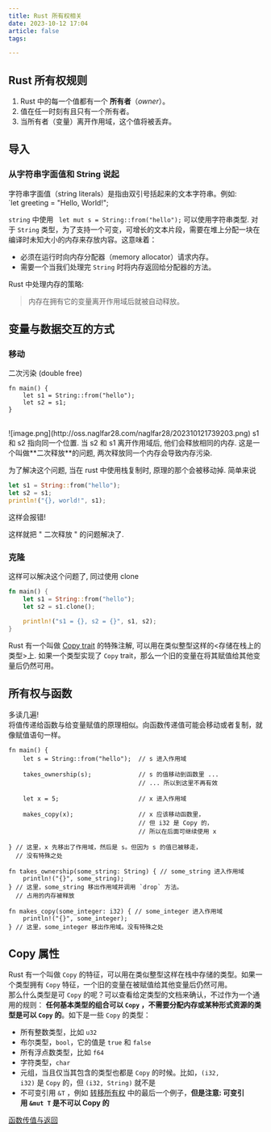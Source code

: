 ```yaml
---
title: Rust 所有权相关
date: 2023-10-12 17:04
article: false
tags:

---
```


## Rust 所有权规则  
1. Rust 中的每一个值都有一个 **所有者**（_owner_）。
2. 值在任一时刻有且只有一个所有者。
3. 当所有者（变量）离开作用域，这个值将被丢弃。

## 导入
### 从字符串字面值和 String 说起

字符串字面值（string literals）是指由双引号括起来的文本字符串。例如:  
`let greeting = "Hello, World!";

`string` 中使用 ` let mut s = String::from("hello");` 可以使用字符串类型. 对于 `String` 类型，为了支持一个可变，可增长的文本片段，需要在堆上分配一块在编译时未知大小的内存来存放内容。这意味着：

- 必须在运行时向内存分配器（memory allocator）请求内存。
- 需要一个当我们处理完 `String` 时将内存返回给分配器的方法。

Rust 中处理内存的策略:

> 内存在拥有它的变量离开作用域后就被自动释放。

## 变量与数据交互的方式

### 移动

二次污染 (double free)  
```
fn main() {
    let s1 = String::from("hello");
    let s2 = s1;
}
```
<br>
![image.png](http://oss.naglfar28.com/naglfar28/202310121739203.png)  
s1 和 s2 指向同一个位置.  
当 s2 和 s1 离开作用域后, 他们会释放相同的内存. 这是一个叫做**二次释放**的问题, 两次释放同一个内存会导致内存污染.


为了解决这个问题, 当在 rust 中使用栈复制时, 原理的那个会被移动掉. 简单来说

```rust
let s1 = String::from("hello"); 
let s2 = s1; 
println!("{}, world!", s1);
```

这样会报错!

这样就把 " 二次释放 " 的问题解决了.

### 克隆

这样可以解决这个问题了, 同过使用 clone

```rust
fn main() {
    let s1 = String::from("hello");
    let s2 = s1.clone();

    println!("s1 = {}, s2 = {}", s1, s2);
}

```

Rust 有一个叫做 [Copy trait](Copy%20trait) 的特殊注解, 可以用在类似整型这样的<存储在栈上的类型>上. 如果一个类型实现了 `Copy` trait，那么一个旧的变量在将其赋值给其他变量后仍然可用。

## 所有权与函数

多读几遍!  
将值传递给函数与给变量赋值的原理相似。向函数传递值可能会移动或者复制，就像赋值语句一样。

```
fn main() {
    let s = String::from("hello");  // s 进入作用域

    takes_ownership(s);             // s 的值移动到函数里 ...
                                    // ... 所以到这里不再有效

    let x = 5;                      // x 进入作用域

    makes_copy(x);                  // x 应该移动函数里，
                                    // 但 i32 是 Copy 的，
                                    // 所以在后面可继续使用 x

} // 这里，x 先移出了作用域，然后是 s。但因为 s 的值已被移走，
  // 没有特殊之处

fn takes_ownership(some_string: String) { // some_string 进入作用域
    println!("{}", some_string);
} // 这里，some_string 移出作用域并调用 `drop` 方法。
  // 占用的内存被释放

fn makes_copy(some_integer: i32) { // some_integer 进入作用域
    println!("{}", some_integer);
} // 这里，some_integer 移出作用域。没有特殊之处
```

## Copy 属性
Rust 有一个叫做 `Copy` 的特征，可以用在类似整型这样在栈中存储的类型。如果一个类型拥有 `Copy` 特征，一个旧的变量在被赋值给其他变量后仍然可用。  
那么什么类型是可 `Copy` 的呢？可以查看给定类型的文档来确认，不过作为一个通用的规则： **任何基本类型的组合可以 `Copy` ，不需要分配内存或某种形式资源的类型是可以 `Copy` 的**。如下是一些 `Copy` 的类型：  
 
- 所有整数类型，比如 `u32`
- 布尔类型，`bool`，它的值是 `true` 和 `false`
- 所有浮点数类型，比如 `f64`
- 字符类型，`char`
- 元组，当且仅当其包含的类型也都是 `Copy` 的时候。比如，`(i32, i32)` 是 `Copy` 的，但 `(i32, String)` 就不是
- 不可变引用 `&T` ，例如 [转移所有权](https://course.rs/basic/ownership/ownership.html#%E8%BD%AC%E7%A7%BB%E6%89%80%E6%9C%89%E6%9D%83) 中的最后一个例子，**但是注意: 可变引用 `&mut T` 是不可以 Copy 的**  


[函数传值与返回](https://course.rs/basic/ownership/ownership.html#%E5%87%BD%E6%95%B0%E4%BC%A0%E5%80%BC%E4%B8%8E%E8%BF%94%E5%9B%9E)
